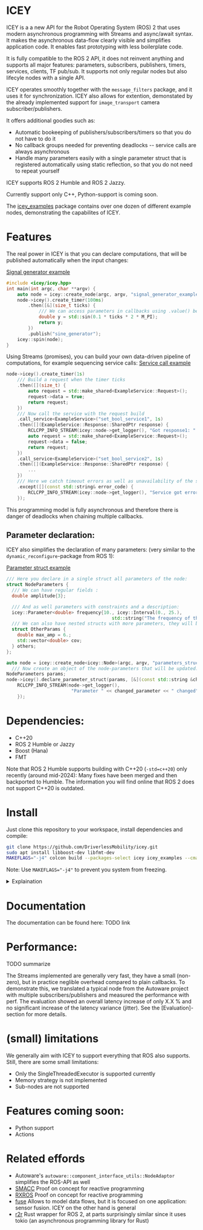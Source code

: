 # ICEY 

ICEY is a a new API for the Robot Operating System (ROS) 2 that uses modern asynchronous programming with Streams and async/await syntax. It makes the asynchronous data-flow clearly visible and simplifies application code. It enables fast prototyping with less boilerplate code.

It is fully compatible to the ROS 2 API, it does not reinvent anything and supports all major features: parameters, subscribers, publishers, timers, services, clients, TF pub/sub. It supports not only regular nodes but also lifecyle nodes with a single API. 

ICEY operates smoothly together with the  `message_filters` package, and it uses it for synchronization. ICEY also allows for extention, demonstated by the already implemented support for `image_transport` camera subscriber/publishers.

It offers additional goodies such as:
- Automatic bookeeping of publishers/subscribers/timers so that you do not have to do it 
- No callback groups needed for preventing deadlocks -- service calls are always asynchronous
- Handle many parameters easily with a single parameter struct that is registered automatically using static reflection, so that you do not need to repeat yourself

ICEY supports ROS 2 Humble and ROS 2 Jazzy.

Currently support only C++, Python-support is coming soon. 

The [icey_examples](icey_examples) package contains over one dozen of different example nodes, demonstrating the capabilites of ICEY.

# Features 

The real power in ICEY is that you can declare computations, that will  be published automatically when the input changes: 

[Signal generator example](icey_examples/src_signal_generator.cpp)
```cpp
#include <icey/icey.hpp>
int main(int argc, char **argv) {
    auto node = icey::create_node(argc, argv, "signal_generator_example");
    node->icey().create_timer(100ms)
        .then([&](size_t ticks) {
            /// We can access parameters in callbacks using .value() because parameters are always initialized first.
            double y = std::sin(0.1 * ticks * 2 * M_PI);
            return y;
        })
        .publish("sine_generator");
    icey::spin(node);
}
```

Using Streams (promises), you can build your own data-driven pipeline of computations, for example sequencing service calls: 
[Service call example](icey_examples/src/service_client_async_await.cpp)
```cpp
node->icey().create_timer(1s)
    /// Build a request when the timer ticks
    .then([](size_t) {
        auto request = std::make_shared<ExampleService::Request>();
        request->data = true;
        return request;
    })
    /// Now call the service with the request build
    .call_service<ExampleService>("set_bool_service1", 1s)
    .then([](ExampleService::Response::SharedPtr response) {
        RCLCPP_INFO_STREAM(icey::node->get_logger(), "Got response1: " << response->success);
        auto request = std::make_shared<ExampleService::Request>();
        request->data = false;
        return request;
    })
    .call_service<ExampleService>("set_bool_service2", 1s)
    .then([](ExampleService::Response::SharedPtr response) {
        ...
    })
    /// Here we catch timeout errors as well as unavailability of the service:
    .except([](const std::string& error_code) {
        RCLCPP_INFO_STREAM(icey::node->get_logger(), "Service got error: " << error_code);
    });
```     
This programming model is fully asynchronous and therefore there is danger of deadlocks when chaining multiple callbacks. 

## Parameter declaration: 
ICEY also simplifies the declaration of many parameters: (very similar to the `dynamic_reconfigure`-package from ROS 1):

[Parameter struct example](icey_examples/src/parameters_struct.cpp)
```cpp
/// Here you declare in a single struct all parameters of the node:
struct NodeParameters {
  /// We can have regular fields :
  double amplitude{3};

  /// And as well parameters with constraints and a description:
  icey::Parameter<double> frequency{10., icey::Interval(0., 25.),
                                       std::string("The frequency of the sine")};
  /// We can also have nested structs with more parameters, they will be named others.max_amp, others.cov:
  struct OtherParams {
    double max_amp = 6.;
    std::vector<double> cov;
  } others;
};

auto node = icey::create_node<icey::Node>(argc, argv, "parameters_struct_example");
  /// Now create an object of the node-parameters that will be updated:
NodeParameters params;
node->icey().declare_parameter_struct(params, [&](const std::string &changed_parameter) {
    RCLCPP_INFO_STREAM(node->get_logger(),
                        "Parameter " << changed_parameter << " changed");
    });
```
# Dependencies: 

- C++20 
- ROS 2 Humble or Jazzy
- Boost (Hana)
- FMT

Note that ROS 2 Humble supports building with C++20 (`-std=c++20`) only recently (around mid-2024): Many fixes have been merged and then backported to Humble. The information you will find online that ROS 2 does not support C++20 is outdated. 

# Install 

Just clone this repository to your workspace, install dependencies and compile: 

```sh
git clone https://github.com/DriverlessMobility/icey.git
sudo apt install libboost-dev libfmt-dev
MAKEFLAGS="-j4" colcon build --packages-select icey icey_examples --cmake-args -DCMAKE_BUILD_TYPE=Release
```

Note: Use `MAKEFLAGS="-j4"` to prevent you system from freezing. 

<details>

<summary>Explaination</summary>

By default, `colcon` will start as many compiler processes as there are CPU cores, if there are enough translation units (TU) to compile in parallel. The `icey_example` package contains ~20 examples and therefore TUs. Since GCC requires 1-3 GiB of RAM to compile a single TU using icey, on a machine with 20 CPU cores (such as a 12th generation Intel i7) and only 32 GiB of RAM, this will require more RAM than is available. So Linux starts swapping, which takes a very long time because at the same time the CPU load is also high. The result is an effectively unresponsive system.
Linux has an out-of-memory killer (OOM killer), but by default it is configured to be effectively useless, it won't kill the GCC processes.
By passing the option `MAKEFLAGS="-j4"`, only four jobs will be used, i.e. only 4 TUs will be compiled in parallel. This will prevent your system from freezing assuming you have at least 12 GiB of RAM.
Of course (and after you read this far) you can set it to whatever value you like.
We just want to prevent your first experience with ICEY from being "it freezes your system and you have to reboot", which would be very unpleasant.
</details>

# Documentation 

The documentation can be found here: TODO link 

# Performance: 

TODO summarize 

The Streams implemented are generally very fast, they have a small (non-zero), but in practice neglible overhead compared to plain callbacks. 
To demonstrate this, we translated a typical node from the Autoware project with multiple subscribers/publishers and measured the performance with perf. 
The evaluation showed an overall latency increase of only X.X % and no significant increase of the latency variance (jitter). 
See the [Evaluation]-section for more details. 

# (small) limitations

We generally aim with ICEY to support everything that ROS also supports. 
Still, there are some small limitations: 

- Only the SingleThreadedExecutor is supported currently
- Memory strategy is not implemented
- Sub-nodes are not supported

# Features coming soon:

- Python support 
- Actions 

# Related effords

- Autoware's `autoware::component_interface_utils::NodeAdaptor` simplifies the ROS-API as well 
- [SMACC](https://github.com/robosoft-ai/SMACC) Proof on concept for reactive programming
- [RXROS](https://github.com/rosin-project/rxros2) Proof on concept for reactive programming
- [fuse](https://github.com/locusrobotics/fuse) Allows to model data flows, but it is focused on one application: sensor fusion. ICEY on the other hand is general 
- [r2r](https://github.com/m-dahl/r2r_minimal_node/blob/master/r2r_minimal_node/src/main.rs) Rust wrapper for ROS 2, at parts surprisingly similar since it uses tokio (an asynchronous programming library for Rust)

